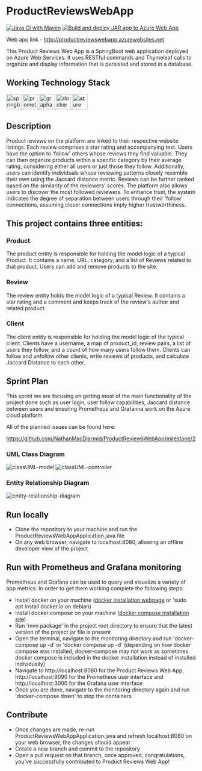# ProductReviewsWebApp

[![Java CI with Maven](https://github.com/NathanMacDiarmid/ProductReviewsWebApp/actions/workflows/maven.yml/badge.svg)](https://github.com/NathanMacDiarmid/ProductReviewsWebApp/actions/workflows/maven.yml)
[![Build and deploy JAR app to Azure Web App](https://github.com/NathanMacDiarmid/ProductReviewsWebApp/actions/workflows/master_productreviewswebapp.yml/badge.svg)](https://github.com/NathanMacDiarmid/ProductReviewsWebApp/actions/workflows/master_productreviewswebapp.yml)

Web app link - http://productreviewswebapp.azurewebsites.net

This Product Reviews Web App is a SpringBoot web application deployed on Azure Web Services. It uses RESTful commands 
and Thymeleaf calls to organize and display information that is persisted and stored in a database.

## Working Technology Stack
<p> 
    <a href="https://spring.io/projects/spring-boot" target="_blank"> <img src="https://upload.wikimedia.org/wikipedia/commons/7/79/Spring_Boot.svg" alt="springboot" width="40" height="40"/> </a> 
    <a href="https://prometheus.io/" target="_blank"> <img src="https://upload.wikimedia.org/wikipedia/commons/3/38/Prometheus_software_logo.svg" alt="prometheus" width="40" height="40"/> </a>
    <a href="https://grafana.com/" target="_blank"> <img src="https://upload.wikimedia.org/wikipedia/commons/a/a1/Grafana_logo.svg" alt="graphana" width="40" height="40"/> </a>
    <a href="https://www.docker.com/" target="_blank"> <img src="https://upload.wikimedia.org/wikipedia/en/f/f4/Docker_logo.svg" alt="docker" width="40" height="40"/> </a>
    <a href="https://www.docker.com/" target="_blank"> <img src="https://upload.wikimedia.org/wikipedia/commons/f/fa/Microsoft_Azure.svg" alt="azure" width="40" height="40"/> </a>
</p>

## Description
Product reviews on the platform are linked to their respective website listings. Each review comprises a star rating 
and accompanying text. Users have the option to 'follow' others whose reviews they find valuable. They can then organize
products within a specific category by their average rating, considering either all users or just those they follow. 
Additionally, users can identify individuals whose reviewing patterns closely resemble their own using the Jaccard 
distance metric. Reviews can be further ranked based on the similarity of the reviewers' scores. The platform also 
allows users to discover the most followed reviewers. To enhance trust, the system indicates the degree of separation 
between users through their 'follow' connections, assuming closer connections imply higher trustworthiness.

## This project contains three entities:

### Product

The product entity is responsible for holding the model logic of a typical Product. It contains a name, URL, category, 
and a list of Reviews related to that product. Users can add and remove products to the site.

### Review

The review entity holds the model logic of a typical Review. It contains a star rating and a comment and keeps track of 
the review's author and related product. 

### Client

The client entity is responsible for holding the model logic of the typical client. Clients have a username, a map of 
product_id, review pairs, a list of users they follow, and a count of how many users follow them. 
Clients can follow and unfollow other clients, write reviews of products, and calculate Jaccard Distance to each other.

## Sprint Plan

This sprint we are focusing on getting most of the main functionality of the project done such as user login, user follow capabilities, Jaccard distance between users and ensuring Prometheus and Grafanna work on the Azure cloud platform.

All of the planned issues can be found here:

https://github.com/NathanMacDiarmid/ProductReviewsWebApp/milestone/2

### UML Class Diagram
![classUML-model](./documentation/classUML-model.png)
![classUML-controller](./documentation/classUML-controller.png)

### Entity Relationship Diagram
![entity-relationship-diagram](./documentation/entity-relationship-diagram.png)

## Run locally

- Clone the repository to your machine and run the ProductReviewsWebAppApplication.java file
- On any web browser, navigate to localhost:8080, allowing an offline developer view of the project


## Run with Prometheus and Grafana monitoring

Prometheus and Grafana can be used to query and visualize a variety of app metrics. In order to get them working complete the following steps:

- Install docker on your machine ([docker installation webpage](https://docs.docker.com/engine/install/) or 'sudo apt install docker.io on debian)
- Install docker compose on your machine ([docker compose installation site](https://docs.docker.com/compose/install/))
- Run 'mvn package' in the project root directory to ensure that the latest version of the project jar file is present
- Open the terminal, navigate to the monitoring directory and run 'docker-compose up -d' or 'docker compose up -d' (depending on how docker compose was installed, docker-compose may not work as sometimes docker compose is included in the docker installation instead of installed individually)
- Navigate to http://localhost:8080 for the Product Reviews Web App, http://localhost:9090 for the Prometheus user interface and http://localhost:3000 for the Grafana user interface
- Once you are done, navigate to the monitoring directory again and run 'docker-compose down' to stop the containers

## Contribute

- Once changes are made, re-run ProductReviewsWebAppApplication.java and refresh localhost:8080 on your web browser, the changes should appear
- Create a new branch and commit to the repository
- Open a pull request on that branch, once approved, congratulations, you've successfully contributed to Product Reviews Web App!
